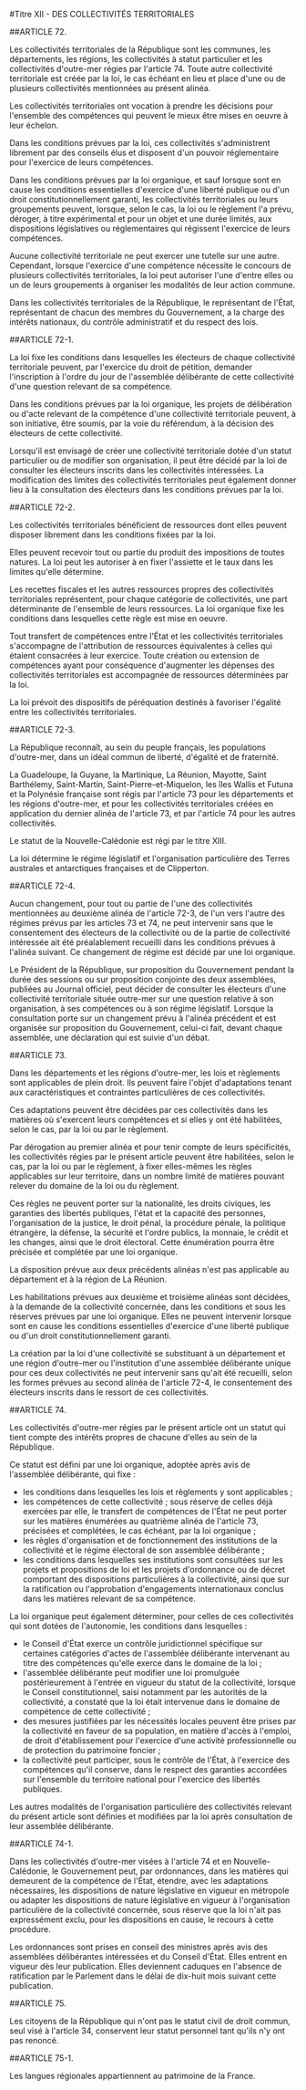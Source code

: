 #Titre XII - DES COLLECTIVITÉS TERRITORIALES

##ARTICLE 72.

Les collectivités territoriales de la République sont les communes, les départements, les régions, les collectivités à statut particulier et les collectivités d'outre-mer régies par l'article 74. Toute autre collectivité territoriale est créée par la loi, le cas échéant en lieu et place d'une ou de plusieurs collectivités mentionnées au présent alinéa. 

Les collectivités territoriales ont vocation à prendre les décisions pour l'ensemble des compétences qui peuvent le mieux être mises en oeuvre à leur échelon. 

Dans les conditions prévues par la loi, ces collectivités s'administrent librement par des conseils élus et disposent d'un pouvoir réglementaire pour l'exercice de leurs compétences. 

Dans les conditions prévues par la loi organique, et sauf lorsque sont en cause les conditions essentielles d'exercice d'une liberté publique ou d'un droit constitutionnellement garanti, les collectivités territoriales ou leurs groupements peuvent, lorsque, selon le cas, la loi ou le règlement l'a prévu, déroger, à titre expérimental et pour un objet et une durée limités, aux dispositions législatives ou réglementaires qui régissent l'exercice de leurs compétences. 

Aucune collectivité territoriale ne peut exercer une tutelle sur une autre. Cependant, lorsque l'exercice d'une compétence nécessite le concours de plusieurs collectivités territoriales, la loi peut autoriser l'une d'entre elles ou un de leurs groupements à organiser les modalités de leur action commune. 

Dans les collectivités territoriales de la République, le représentant de l'État, représentant de chacun des membres du Gouvernement, a la charge des intérêts nationaux, du contrôle administratif et du respect des lois.

##ARTICLE 72-1.

La loi fixe les conditions dans lesquelles les électeurs de chaque collectivité territoriale peuvent, par l'exercice du droit de pétition, demander l'inscription à l'ordre du jour de l'assemblée délibérante de cette collectivité d'une question relevant de sa compétence. 

Dans les conditions prévues par la loi organique, les projets de délibération ou d'acte relevant de la compétence d'une collectivité territoriale peuvent, à son initiative, être soumis, par la voie du référendum, à la décision des électeurs de cette collectivité. 

Lorsqu'il est envisagé de créer une collectivité territoriale dotée d'un statut particulier ou de modifier son organisation, il peut être décidé par la loi de consulter les électeurs inscrits dans les collectivités intéressées. La modification des limites des collectivités territoriales peut également donner lieu à la consultation des électeurs dans les conditions prévues par la loi.

##ARTICLE 72-2.

Les collectivités territoriales bénéficient de ressources dont elles peuvent disposer librement dans les conditions fixées par la loi. 

Elles peuvent recevoir tout ou partie du produit des impositions de toutes natures. La loi peut les autoriser à en fixer l'assiette et le taux dans les limites qu'elle détermine. 

Les recettes fiscales et les autres ressources propres des collectivités territoriales représentent, pour chaque catégorie de collectivités, une part déterminante de l'ensemble de leurs ressources. La loi organique fixe les conditions dans lesquelles cette règle est mise en oeuvre. 

Tout transfert de compétences entre l'État et les collectivités territoriales s'accompagne de l'attribution de ressources équivalentes à celles qui étaient consacrées à leur exercice. Toute création ou extension de compétences ayant pour conséquence d'augmenter les dépenses des collectivités territoriales est accompagnée de ressources déterminées par la loi. 

La loi prévoit des dispositifs de péréquation destinés à favoriser l'égalité entre les collectivités territoriales.

##ARTICLE 72-3.

La République reconnaît, au sein du peuple français, les populations d'outre-mer, dans un idéal commun de liberté, d'égalité et de fraternité. 

La Guadeloupe, la Guyane, la Martinique, La Réunion, Mayotte, Saint Barthélemy, Saint-Martin, Saint-Pierre-et-Miquelon, les îles Wallis et Futuna et la Polynésie française sont régis par l'article 73 pour les départements et les régions d'outre-mer, et pour les collectivités territoriales créées en application du dernier alinéa de l'article 73, et par l'article 74 pour les autres collectivités. 

Le statut de la Nouvelle-Calédonie est régi par le titre XIII. 

La loi détermine le régime législatif et l'organisation particulière des Terres australes et antarctiques françaises et de Clipperton.

##ARTICLE 72-4.

Aucun changement, pour tout ou partie de l'une des collectivités mentionnées au deuxième alinéa de l'article 72-3, de l'un vers l'autre des régimes prévus par les articles 73 et 74, ne peut intervenir sans que le consentement des électeurs de la collectivité ou de la partie de collectivité intéressée ait été préalablement recueilli dans les conditions prévues à l'alinéa suivant. Ce changement de régime est décidé par une loi organique. 

Le Président de la République, sur proposition du Gouvernement pendant la durée des sessions ou sur proposition conjointe des deux assemblées, publiées au Journal officiel, peut décider de consulter les électeurs d'une collectivité territoriale située outre-mer sur une question relative à son organisation, à ses compétences ou à son régime législatif. Lorsque la consultation porte sur un changement prévu à l'alinéa précédent et est organisée sur proposition du Gouvernement, celui-ci
fait, devant chaque assemblée, une déclaration qui est suivie d'un débat.

##ARTICLE 73.

Dans les départements et les régions d'outre-mer, les lois et règlements sont applicables de plein droit. Ils peuvent faire l'objet d'adaptations tenant aux caractéristiques et contraintes particulières de ces collectivités. 

Ces adaptations peuvent être décidées par ces collectivités dans les matières où s'exercent leurs compétences et si elles y ont été habilitées, selon le cas, par la loi ou par le règlement. 

Par dérogation au premier alinéa et pour tenir compte de leurs spécificités, les collectivités régies par le présent article peuvent être habilitées, selon le cas, par la loi ou par le règlement, à fixer elles-mêmes les règles applicables sur leur territoire, dans un nombre limité de matières pouvant relever du domaine de la loi ou du règlement. 

Ces règles ne peuvent porter sur la nationalité, les droits civiques, les garanties des libertés publiques, l'état et la capacité des personnes, l'organisation de la justice, le droit pénal, la procédure pénale, la politique étrangère, la défense, la sécurité et l'ordre publics, la monnaie, le crédit et les changes, ainsi que le droit électoral. Cette énumération pourra être précisée et complétée par une loi organique. 

La disposition prévue aux deux précédents alinéas n'est pas applicable au département et à la région de La Réunion. 

Les habilitations prévues aux deuxième et troisième alinéas sont décidées, à la demande de la collectivité concernée, dans les conditions et sous les réserves prévues par une loi organique. Elles ne peuvent intervenir lorsque sont en cause les conditions essentielles d'exercice d'une liberté publique ou d'un droit constitutionnellement garanti. 

La création par la loi d'une collectivité se substituant à un département et une région d'outre-mer ou l'institution d'une assemblée délibérante unique pour ces deux collectivités ne peut intervenir sans qu'ait été recueilli, selon les formes prévues au second alinéa de l'article 72-4, le consentement des électeurs inscrits dans le ressort de ces collectivités.

##ARTICLE 74.

Les collectivités d'outre-mer régies par le présent article ont un statut qui tient compte des intérêts propres de chacune d'elles au sein de la République. 

Ce statut est défini par une loi organique, adoptée après avis de l'assemblée délibérante, qui fixe : 

- les conditions dans lesquelles les lois et règlements y sont applicables ; 
- les compétences de cette collectivité ; sous réserve de celles déjà exercées par elle, le transfert de compétences de l'État ne peut porter sur les matières énumérées au quatrième alinéa de l'article 73, précisées et complétées, le cas échéant, par la loi organique ; 
- les règles d'organisation et de fonctionnement des institutions de la collectivité et le régime électoral de son assemblée délibérante ; 
- les conditions dans lesquelles ses institutions sont consultées sur les projets et propositions de loi et les projets d'ordonnance ou de décret comportant des dispositions particulières à la collectivité, ainsi que sur la ratification ou l'approbation d'engagements internationaux conclus dans les matières relevant de sa compétence. 

La loi organique peut également déterminer, pour celles de ces collectivités qui sont dotées de l'autonomie, les conditions dans lesquelles : 

- le Conseil d'État exerce un contrôle juridictionnel spécifique sur certaines catégories d'actes de l'assemblée délibérante intervenant au titre des compétences qu'elle exerce dans le domaine de la loi ; 
- l'assemblée délibérante peut modifier une loi promulguée postérieurement à l'entrée en vigueur du statut de la collectivité, lorsque le Conseil constitutionnel, saisi notamment par les autorités de la collectivité, a constaté que la loi était intervenue dans le domaine de compétence de cette collectivité ; 
- des mesures justifiées par les nécessités locales peuvent être prises par la collectivité en faveur de sa population, en matière d'accès à l'emploi, de droit d'établissement pour l'exercice d'une activité professionnelle ou de protection du patrimoine foncier ; 
- la collectivité peut participer, sous le contrôle de l'État, à l'exercice des compétences qu'il conserve, dans le respect des garanties accordées sur l'ensemble du territoire national pour l'exercice des libertés publiques. 

Les autres modalités de l'organisation particulière des collectivités relevant du présent article sont définies et modifiées par la loi après consultation de leur assemblée délibérante.

##ARTICLE 74-1.

Dans les collectivités d'outre-mer visées à l'article 74 et en Nouvelle-Calédonie, le Gouvernement peut, par ordonnances, dans les matières qui demeurent de la compétence de l'État, étendre, avec les adaptations nécessaires, les dispositions de nature législative en vigueur en métropole ou adapter les dispositions de nature législative en vigueur à l'organisation particulière de la collectivité concernée, sous réserve que la loi n'ait pas expressément exclu, pour les dispositions en
cause, le recours à cette procédure. 

Les ordonnances sont prises en conseil des ministres après avis des assemblées délibérantes intéressées et du Conseil d'État. Elles entrent en vigueur dès leur publication. Elles deviennent caduques en l'absence de ratification par le Parlement dans le délai de dix-huit mois suivant cette publication.

##ARTICLE 75.

Les citoyens de la République qui n'ont pas le statut civil de droit commun, seul visé à l'article 34, conservent leur statut personnel tant qu'ils n'y ont pas renoncé.

##ARTICLE 75-1.

Les langues régionales appartiennent au patrimoine de la France. 


